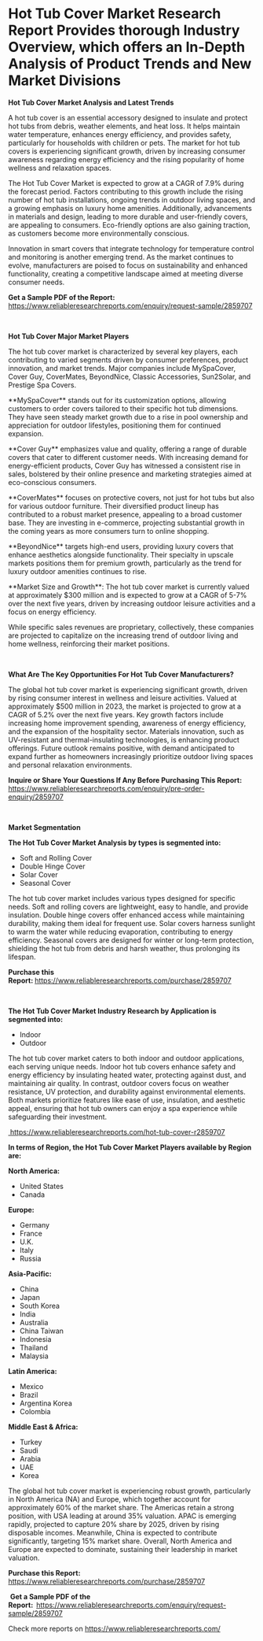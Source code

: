 <p><h1>Hot Tub Cover Market Research Report Provides thorough Industry Overview, which offers an In-Depth Analysis of Product Trends and New Market Divisions</h1></p><p><strong>Hot Tub Cover Market Analysis and Latest Trends</strong></p>
<p><p>A hot tub cover is an essential accessory designed to insulate and protect hot tubs from debris, weather elements, and heat loss. It helps maintain water temperature, enhances energy efficiency, and provides safety, particularly for households with children or pets. The market for hot tub covers is experiencing significant growth, driven by increasing consumer awareness regarding energy efficiency and the rising popularity of home wellness and relaxation spaces.</p><p>The Hot Tub Cover Market is expected to grow at a CAGR of 7.9% during the forecast period. Factors contributing to this growth include the rising number of hot tub installations, ongoing trends in outdoor living spaces, and a growing emphasis on luxury home amenities. Additionally, advancements in materials and design, leading to more durable and user-friendly covers, are appealing to consumers. Eco-friendly options are also gaining traction, as customers become more environmentally conscious.</p><p>Innovation in smart covers that integrate technology for temperature control and monitoring is another emerging trend. As the market continues to evolve, manufacturers are poised to focus on sustainability and enhanced functionality, creating a competitive landscape aimed at meeting diverse consumer needs.</p></p>
<p><strong>Get a Sample PDF of the Report:&nbsp;</strong> <a href="https://www.reliableresearchreports.com/enquiry/request-sample/2859707?utm_campaign=2954&utm_medium=2&utm_source=Github&utm_content=ia&utm_term=12032025&utm_id=hot-tub-cover">https://www.reliableresearchreports.com/enquiry/request-sample/2859707</a></p>
<p>&nbsp;</p>
<p><strong>Hot Tub Cover Major Market Players</strong></p>
<p><p>The hot tub cover market is characterized by several key players, each contributing to varied segments driven by consumer preferences, product innovation, and market trends. Major companies include MySpaCover, Cover Guy, CoverMates, BeyondNice, Classic Accessories, Sun2Solar, and Prestige Spa Covers.</p><p>**MySpaCover** stands out for its customization options, allowing customers to order covers tailored to their specific hot tub dimensions. They have seen steady market growth due to a rise in pool ownership and appreciation for outdoor lifestyles, positioning them for continued expansion.</p><p>**Cover Guy** emphasizes value and quality, offering a range of durable covers that cater to different customer needs. With increasing demand for energy-efficient products, Cover Guy has witnessed a consistent rise in sales, bolstered by their online presence and marketing strategies aimed at eco-conscious consumers.</p><p>**CoverMates** focuses on protective covers, not just for hot tubs but also for various outdoor furniture. Their diversified product lineup has contributed to a robust market presence, appealing to a broad customer base. They are investing in e-commerce, projecting substantial growth in the coming years as more consumers turn to online shopping.</p><p>**BeyondNice** targets high-end users, providing luxury covers that enhance aesthetics alongside functionality. Their specialty in upscale markets positions them for premium growth, particularly as the trend for luxury outdoor amenities continues to rise.</p><p>**Market Size and Growth**: The hot tub cover market is currently valued at approximately $300 million and is expected to grow at a CAGR of 5-7% over the next five years, driven by increasing outdoor leisure activities and a focus on energy efficiency. </p><p>While specific sales revenues are proprietary, collectively, these companies are projected to capitalize on the increasing trend of outdoor living and home wellness, reinforcing their market positions.</p></p>
<p>&nbsp;</p>
<p><strong>What Are The Key Opportunities For Hot Tub Cover Manufacturers?</strong></p>
<p><p>The global hot tub cover market is experiencing significant growth, driven by rising consumer interest in wellness and leisure activities. Valued at approximately $500 million in 2023, the market is projected to grow at a CAGR of 5.2% over the next five years. Key growth factors include increasing home improvement spending, awareness of energy efficiency, and the expansion of the hospitality sector. Materials innovation, such as UV-resistant and thermal-insulating technologies, is enhancing product offerings. Future outlook remains positive, with demand anticipated to expand further as homeowners increasingly prioritize outdoor living spaces and personal relaxation environments.</p></p>
<p><strong>Inquire or Share Your Questions If Any Before Purchasing This Report:</strong> <a href="https://www.reliableresearchreports.com/enquiry/pre-order-enquiry/2859707?utm_campaign=2954&utm_medium=2&utm_source=Github&utm_content=ia&utm_term=12032025&utm_id=hot-tub-cover">https://www.reliableresearchreports.com/enquiry/pre-order-enquiry/2859707</a></p>
<p>&nbsp;</p>
<p><strong>Market Segmentation</strong></p>
<p><strong>The Hot Tub Cover Market Analysis by types is segmented into:</strong></p>
<p><ul><li>Soft and Rolling Cover</li><li>Double Hinge Cover</li><li>Solar Cover</li><li>Seasonal Cover</li></ul></p>
<p><p>The hot tub cover market includes various types designed for specific needs. Soft and rolling covers are lightweight, easy to handle, and provide insulation. Double hinge covers offer enhanced access while maintaining durability, making them ideal for frequent use. Solar covers harness sunlight to warm the water while reducing evaporation, contributing to energy efficiency. Seasonal covers are designed for winter or long-term protection, shielding the hot tub from debris and harsh weather, thus prolonging its lifespan.</p></p>
<p><strong>Purchase this Report:&nbsp;</strong><a href="https://www.reliableresearchreports.com/purchase/2859707?utm_campaign=2954&utm_medium=2&utm_source=Github&utm_content=ia&utm_term=12032025&utm_id=hot-tub-cover">https://www.reliableresearchreports.com/purchase/2859707</a></p>
<p>&nbsp;</p>
<p><strong>The Hot Tub Cover Market Industry Research by Application is segmented into:</strong></p>
<p><ul><li>Indoor</li><li>Outdoor</li></ul></p>
<p><p>The hot tub cover market caters to both indoor and outdoor applications, each serving unique needs. Indoor hot tub covers enhance safety and energy efficiency by insulating heated water, protecting against dust, and maintaining air quality. In contrast, outdoor covers focus on weather resistance, UV protection, and durability against environmental elements. Both markets prioritize features like ease of use, insulation, and aesthetic appeal, ensuring that hot tub owners can enjoy a spa experience while safeguarding their investment.</p></p>
<p><a href="https://www.reliableresearchreports.com/hot-tub-cover-r2859707?utm_campaign=2954&utm_medium=2&utm_source=Github&utm_content=ia&utm_term=12032025&utm_id=hot-tub-cover">&nbsp;https://www.reliableresearchreports.com/hot-tub-cover-r2859707</a></p>
<p><strong>In terms of Region, the Hot Tub Cover Market Players available by Region are:</strong></p>
<p>
    <p> <strong> North America: </strong>
        <ul>
            <li>United States</li>
            <li>Canada</li>
        </ul>
        </p> 
    <p> <strong> Europe: </strong>
        <ul>
            <li>Germany</li>
            <li>France</li>
            <li>U.K.</li>
            <li>Italy</li>
            <li>Russia</li>
        </ul>
        </p> 
    <p> <strong> Asia-Pacific: </strong>
        <ul>
            <li>China</li>
            <li>Japan</li>
            <li>South Korea</li>
            <li>India</li>
            <li>Australia</li>
            <li>China Taiwan</li>
            <li>Indonesia</li>
            <li>Thailand</li>
            <li>Malaysia</li>
        </ul>
        </p> 
    <p> <strong> Latin America: </strong>
        <ul>
            <li>Mexico</li>
            <li>Brazil</li>
            <li>Argentina Korea</li>
            <li>Colombia</li>
        </ul>
        </p> 
    <p> <strong> Middle East & Africa: </strong>
        <ul>
            <li>Turkey</li>
            <li>Saudi</li>
            <li>Arabia</li>
            <li>UAE</li>
            <li>Korea</li>
        </ul>
    </p>
    </p>
<p><p>The global hot tub cover market is experiencing robust growth, particularly in North America (NA) and Europe, which together account for approximately 60% of the market share. The Americas retain a strong position, with USA leading at around 35% valuation. APAC is emerging rapidly, projected to capture 20% share by 2025, driven by rising disposable incomes. Meanwhile, China is expected to contribute significantly, targeting 15% market share. Overall, North America and Europe are expected to dominate, sustaining their leadership in market valuation.</p></p>
<p><strong>Purchase this Report: </strong><a href="https://www.reliableresearchreports.com/purchase/2859707?utm_campaign=2954&utm_medium=2&utm_source=Github&utm_content=ia&utm_term=12032025&utm_id=hot-tub-cover">https://www.reliableresearchreports.com/purchase/2859707</a></p>
<p>&nbsp;<strong>Get a Sample PDF of the Report:&nbsp;&nbsp;</strong><a href="https://www.reliableresearchreports.com/enquiry/request-sample/2859707?utm_campaign=2954&utm_medium=2&utm_source=Github&utm_content=ia&utm_term=12032025&utm_id=hot-tub-cover">https://www.reliableresearchreports.com/enquiry/request-sample/2859707</a></p>
<p><strong></strong></p>
<p>Check more reports on <a href="https://www.reliableresearchreports.com/?utm_campaign=2954&utm_medium=2&utm_source=Github&utm_content=ia&utm_term=12032025&utm_id=hot-tub-cover">https://www.reliableresearchreports.com/</a></p>
